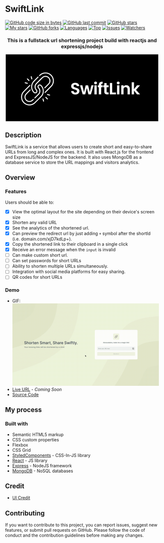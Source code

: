 
# SwiftLink

[![GitHub code size in bytes](https://img.shields.io/github/languages/code-size/TangoBeee/SwiftLink?logo=github&style=for-the-badge)](https://github.com/TangoBeee/) 
[![GitHub last commit](https://img.shields.io/github/last-commit/TangoBeee/SwiftLink?style=for-the-badge&logo=git)](https://github.com/TangoBeee/) 
[![GitHub stars](https://img.shields.io/github/stars/TangoBeee/SwiftLink?style=for-the-badge)](https://github.com/TangoBeee/SwiftLink/stargazers) 
[![My stars](https://img.shields.io/github/stars/TangoBeee?affiliations=OWNER%2CCOLLABORATOR&style=for-the-badge&label=My%20stars)](https://github.com/TangoBeee/SwiftLink/stargazers) 
[![GitHub forks](https://img.shields.io/github/forks/TangoBeee/SwiftLink?style=for-the-badge&logo=git)](https://github.com/TangoBeee/SwiftLink/network)
[![Languages](https://img.shields.io/github/languages/count/TangoBeee/SwiftLink?style=for-the-badge)](https://github.com/TangoBeee/SwiftLink)
[![Top](https://img.shields.io/github/languages/top/TangoBeee/SwiftLink?style=for-the-badge&label=Top%20Languages)](https://github.com/TangoBeee/SwiftLink)
[![Issues](https://img.shields.io/github/issues/TangoBeee/SwiftLink?style=for-the-badge&label=Issues)](https://github.com/TangoBeee/SwiftLink/issues)
[![Watchers](	https://img.shields.io/github/watchers/TangoBeee/SwiftLink?label=Watch&style=for-the-badge)](https://github.com/TangoBeee/SwiftLink/) 

<h3 align="center">This is a fullstack url shortening project build with reactjs and expressjs/nodejs</h3>

<p align="center">
    <a href="#">
        <img src="assets/SwiftLink%20Banner.png" alt="SwiftLink Banner"/>
    </a>
</p>

## Description
SwiftLink is a service that allows users to create short and easy-to-share URLs from long and complex ones. It is built with React.js for the frontend and ExpressJS/NodeJS for the backend. It also uses MongoDB as a database service to store the URL mappings and visitors analytics.

## Overview

### Features 
Users should be able to:

- [x] View the optimal layout for the site depending on their device's screen size
- [x] Shorten any valid URL
- [x] See the analytics of the shortened url.
- [x] Can preview the redirect url by just adding `+` symbol after the shortId (i.e. domain.com/xjD7kdLp+).
- [x] Copy the shortened link to their clipboard in a single click
- [x] Receive an error message when the `input` is invalid
- [ ] Can make custom short url.
- [ ] Can set passwords for short URLs
- [ ] Ability to shorten multiple URLs simultaneously.
- [ ] Integration with social media platforms for easy sharing.
- [ ] QR codes for short URLs

### Demo

* GIF: ![SwiftLink](assets/demo/swiftlink-demo.gif)
* [Live URL](https://tangobeee.github.io/SwiftLink/) - *Coming Soon*
* [Source Code](https://github.com/TangoBee/SwiftLink)

## My process

### Built with

- Semantic HTML5 markup
- CSS custom properties
- Flexbox
- CSS Grid
- [StyledComponents](https://styled-components.com/) - CSS-In-JS library
- [React](https://reactjs.org/) - JS library
- [Express](https://expressjs.com/) - NodeJS framework
- [MongoDB](https://www.mongodb.com/) - NoSQL databases

## Credit

- [UI Credit](https://dribbble.com/soroushchehresa)

## Contributing
If you want to contribute to this project, you can report issues, suggest new features, or submit pull requests on GitHub. Please follow the code of conduct and the contribution guidelines before making any changes.